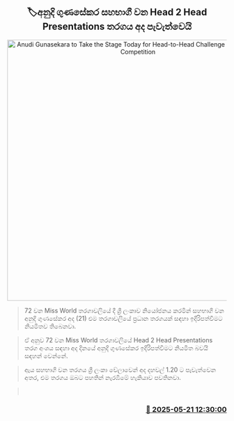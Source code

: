 <p align='center'><b><h2 align='center' title='Anudi Gunasekara to Take the Stage Today for Head-to-Head Challenge at Miss World Competition'>🏷අනුදි ගුණ‍සේකර සහභාගී වන Head 2 Head Presentations තරගය අද පැවැත්වෙයි</h2></b></p>
<p align='center'><img src='https://helakuru.sgp1.cdn.digitaloceanspaces.com/esana/images/lib/anudi-gunasekara-miss-world.jpg' width='600' alt='Anudi Gunasekara to Take the Stage Today for Head-to-Head Challenge at Miss World Competition'></p>

> 72 වන Miss World තරගාවලියේ දී ශ්‍රී ලංකාව නියෝජනය කරමින් සහභාගි වන අනුදි ගුණ‍සේකර අද (21) එම තරගාවලියේ ප්‍රධාන තරගයක් සඳහා ඉදිරිපත්වීමට නියමිතව තිබෙනවා.

> ඒ අනුව 72 වන Miss World තරගාවලියේ Head 2 Head Presentations තරග අංශය සඳහා අද දිනයේ අනුදි ගුණසේකර ඉදිරිපත්විමට නියමිත බවයි සඳහන් වෙන්නේ.

> ඇය සහභාගි වන තරගය ශ්‍රී ලංකා වේලාවෙන් අද දහවල් 1.20 ට පැවැත්වෙන අතර, එම තරගය ඔබට පහතින් නැරඹීමේ හැකියාව පවතිනවා.

>  



<h3 align='right'><a href='https://www.helakuru.lk/esana/p/110296/'>📅 2025-05-21 12:30:00</a></h3>
